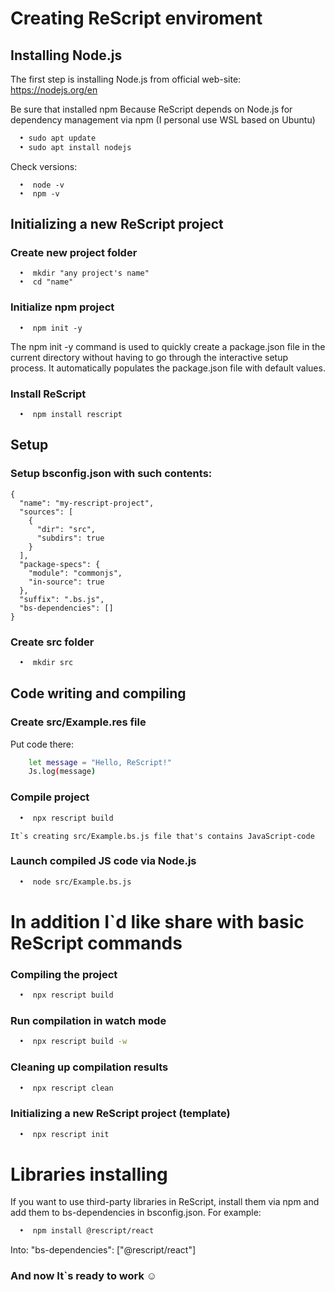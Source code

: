 # Creating ReScript enviroment
## Installing Node.js

The first step is installing Node.js from official web-site:
    https://nodejs.org/en

Be sure that installed npm 
Because ReScript depends on Node.js for dependency management via npm
    (I personal use WSL based on Ubuntu)

```sh
  • sudo apt update
  • sudo apt install nodejs
```

Check versions:
```SH
  •  node -v  
  •  npm -v
```


## Initializing a new ReScript project
### Create new project folder
```SH
  •  mkdir "any project's name"
  •  cd "name"
```

### Initialize npm project
```SH
  •  npm init -y
```
The npm init -y command is used to quickly create a package.json file in 
the current directory without having to go through the interactive setup process. 
It automatically populates the package.json file with default values.


### Install ReScript
```SH
  •  npm install rescript
```

## Setup 
### Setup bsconfig.json with such contents:
```SH
{
  "name": "my-rescript-project",
  "sources": [
    {
      "dir": "src",
      "subdirs": true
    }
  ],
  "package-specs": {
    "module": "commonjs",
    "in-source": true
  },
  "suffix": ".bs.js",
  "bs-dependencies": []
}
```

### Create src folder 
```sh
  •  mkdir src
```
## Code writing and compiling 
### Create src/Example.res file

Put code there:
```sh
    let message = "Hello, ReScript!"
    Js.log(message)
```    
    
### Compile project
```sh
  •  npx rescript build
```
    It`s creating src/Example.bs.js file that's contains JavaScript-code

### Launch compiled JS code via Node.js
```sh
  •  node src/Example.bs.js
```

# In addition I`d like share with basic ReScript commands

### Compiling the project
```sh
  •  npx rescript build
```

### Run compilation in watch mode
```sh
  •  npx rescript build -w
```

### Cleaning up compilation results
```sh
  •  npx rescript clean
```

### Initializing a new ReScript project (template)
```sh
  •  npx rescript init
```


# Libraries installing 

If you want to use third-party libraries in ReScript, install them via npm and add them to bs-dependencies in bsconfig.json.
For example: 
```sh
  •  npm install @rescript/react
```
Into:
    "bs-dependencies": ["@rescript/react"]

### And now It`s ready to work ☺️
